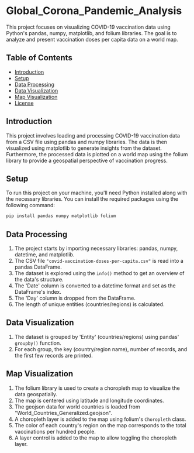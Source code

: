 # Global_Corona_Pandemic_Analysis

This project focuses on visualizing COVID-19 vaccination data using Python's pandas, numpy, matplotlib, and folium libraries. The goal is to analyze and present vaccination doses per capita data on a world map.

## Table of Contents

- [Introduction](#introduction)
- [Setup](#setup)
- [Data Processing](#data-processing)
- [Data Visualization](#data-visualization)
- [Map Visualization](#map-visualization)
- [License](#license)

## Introduction

This project involves loading and processing COVID-19 vaccination data from a CSV file using pandas and numpy libraries. The data is then visualized using matplotlib to generate insights from the dataset. Furthermore, the processed data is plotted on a world map using the folium library to provide a geospatial perspective of vaccination progress.

## Setup

To run this project on your machine, you'll need Python installed along with the necessary libraries. You can install the required packages using the following command:

```bash
pip install pandas numpy matplotlib folium
```

## Data Processing

1. The project starts by importing necessary libraries: pandas, numpy, datetime, and matplotlib.
2. The CSV file `"covid-vaccination-doses-per-capita.csv"` is read into a pandas DataFrame.
3. The dataset is explored using the `info()` method to get an overview of the data's structure.
4. The 'Date' column is converted to a datetime format and set as the DataFrame's index.
5. The 'Day' column is dropped from the DataFrame.
6. The length of unique entities (countries/regions) is calculated.

## Data Visualization

1. The dataset is grouped by 'Entity' (countries/regions) using pandas' `groupby()` function.
2. For each group, the key (country/region name), number of records, and the first few records are printed.

## Map Visualization

1. The folium library is used to create a choropleth map to visualize the data geospatially.
2. The map is centered using latitude and longitude coordinates.
3. The geojson data for world countries is loaded from "World_Countries_Generalized.geojson".
4. A choropleth layer is added to the map using folium's `Choropleth` class.
5. The color of each country's region on the map corresponds to the total vaccinations per hundred people.
6. A layer control is added to the map to allow toggling the choropleth layer.
